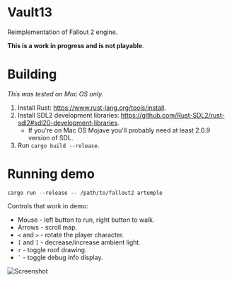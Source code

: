 # Vault13

Reimplementation of Fallout 2 engine.

**This is a work in progress and is not playable**.

# Building

*This was tested on Mac OS only.*

1. Install Rust: https://www.rust-lang.org/tools/install.
2. Install SDL2 development libraries: https://github.com/Rust-SDL2/rust-sdl2#sdl20-development-libraries.
    * If you're on Mac OS Mojave you'll probably need at least 2.0.9 version of SDL.
3. Run `cargo build --release`.

# Running demo

```
cargo run --release -- /path/to/fallout2 artemple
```

Controls that work in demo:

* Mouse - left button to run, right button to walk.
* Arrows - scroll map.
* `<` and `>` - rotate the player character.
* `[` and `]` - decrease/increase ambient light.
* `r` - toggle roof drawing.
* `` ` `` - toggle debug info display.

![Screenshot](https://github.com/pingw33n/vault13/blob/master/screenshot.png)